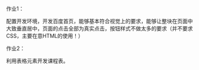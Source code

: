 作业1：

配置开发环境，开发百度首页，能够基本符合视觉上的要求，能够让整块在页面中大致垂直居中，页面的点击全部为真实点击，按钮样式不做太多的要求（并不要求CSS，主要在意HTML的使用！）

作业2：

利用表格元素开发课程表。
